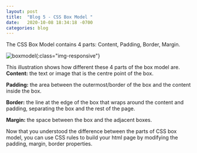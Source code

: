 ```yaml
---
layout: post 
title:  "Blog 5 - CSS Box Model "
date:   2020-10-08 18:34:18 -0700
categories: blog
---
```



The CSS Box Model contains 4 parts: Content, Padding, Border, Margin.

![boxmodel](/assets/boxmodel.PNG){:class="img-responsive"}

This illustration shows how different these 4 parts of the box model are. 
**Content:** the text or image that is the centre point of the box.

**Padding:** the area between the outermost/border of the box and the content inside the box.

**Border:**  the line at the edge of the box that wraps around the content and padding, separating the box and the rest of the page.

**Margin:** the space between the box and the adjacent boxes. 

Now that you understood the difference between the parts of CSS box model, you can use CSS rules to build your html page by modifying the padding, margin, border properties. 
